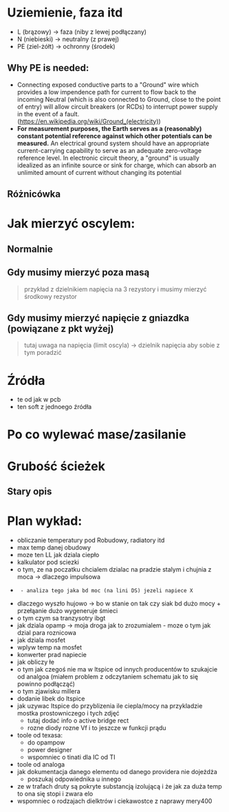 # Uziemienie, faza itd 

- L (brązowy) -> faza (niby z lewej podłączany)
- N (niebieski) -> neutralny (z prawej)
- PE (ziel-żółt) -> ochronny (środek)

## Why PE is needed:
- Connecting exposed conductive parts to a "Ground" wire which provides a low impendence path for current to flow back to the incoming Neutral (which is also connected to Ground, close to the point of entry) will allow circuit breakers (or RCDs) to interrupt power supply in the event of a fault.  (https://en.wikipedia.org/wiki/Ground_(electricity)) 
- **For measurement purposes, the Earth serves as a (reasonably) constant potential reference against which other potentials can be measured.** An electrical ground system should have an appropriate current-carrying capability to serve as an adequate zero-voltage reference level. In electronic circuit theory, a "ground" is usually idealized as an infinite source or sink for charge, which can absorb an unlimited amount of current without changing its potential


## Różnicówka 


# Jak mierzyć oscylem:



## Normalnie 

## Gdy musimy mierzyć poza masą 
> przykład z dzielnikiem napięcia na 3 rezystory i musimy mierzyć środkowy rezystor



## Gdy musimy mierzyć napięcie z gniazdka (powiązane z pkt wyżej)
> tutaj uwaga na napięcia (limit oscyla) -> dzielnik napięcia aby sobie z tym poradzić 
>


# Źródła
- te od jak w pcb 
- ten soft z jednoego źródła

# Po co wylewać mase/zasilanie

# Grubość ścieżek



## Stary opis

# Plan wykład:
- obliczanie temperatury pod Robudowy, radiatory itd
- max temp danej obudowy
- moze ten LL jak dziala ciepło
- kalkulator pod sciezki
- o tym, ze na poczatku chcialem dzialac na pradzie stalym i chujnia z moca -> dlaczego impulsowa
-      - analiza tego jaka bd moc (na lini DS) jezeli napiece X
-  dlaczego wyszło hujowo -> bo w stanie on tak czy siak bd dużo mocy + przełąanie dużo wygeneruje śmieci
- o tym czym sa tranzysotry ibgt
- jak dziala opamp -> moja droga jak to zrozumialem
       - moze o tym jak dzial para roznicowa
- jak dziala mosfet
- wplyw temp na mosfet
- konwerter prad napiecie
- jak obliczy łe
- o tym jak czegoś nie ma w ltspice od innych producentów to szukajcie od analgoa (miałem problem z odczytaniem schematu jak to się powinno podłącząć)
- o tym zjawisku millera
- dodanie libek do ltspice
- jak uzywac ltspice do przyblizenia ile ciepla/mocy na przykladzie mostka prostowniczego i tych zdjęć
    - tutaj dodać info o active bridge rect
    - rozne diody rozne Vf i to jeszcze w funkcji prądu
- toole od texasa:
    - do opampow 
    - power designer 
    - wspomniec o tinati dla IC od TI
- toole od analoga 
- jak dokumentacja danego elementu od danego providera nie dojeżdża 
    - poszukaj odpowiednika u innego
- ze w trafach druty są pokryte substancją izolującą i że jak za duża temp to ona się stopi i zwara elo
- wspomniec o rodzajach dielktrów i ciekawostce z naprawy mery400












